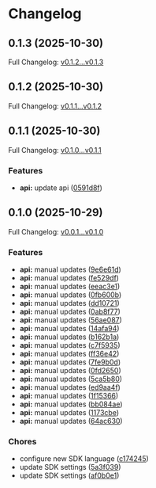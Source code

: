 # Changelog

## 0.1.3 (2025-10-30)

Full Changelog: [v0.1.2...v0.1.3](https://github.com/moonbanking/moonbanking-node/compare/v0.1.2...v0.1.3)

## 0.1.2 (2025-10-30)

Full Changelog: [v0.1.1...v0.1.2](https://github.com/moonbanking/moonbanking-node/compare/v0.1.1...v0.1.2)

## 0.1.1 (2025-10-30)

Full Changelog: [v0.1.0...v0.1.1](https://github.com/moonbanking/moonbanking-node/compare/v0.1.0...v0.1.1)

### Features

* **api:** update api ([0591d8f](https://github.com/moonbanking/moonbanking-node/commit/0591d8f30c8b3156afecdd9aeda4b732d9f6b0b4))

## 0.1.0 (2025-10-29)

Full Changelog: [v0.0.1...v0.1.0](https://github.com/moonbanking/moonbanking-node/compare/v0.0.1...v0.1.0)

### Features

* **api:** manual updates ([9e6e61d](https://github.com/moonbanking/moonbanking-node/commit/9e6e61d281f83beeb691ddd9e85b7cb2f04fb1f2))
* **api:** manual updates ([fe529df](https://github.com/moonbanking/moonbanking-node/commit/fe529dfc7107928dadbaf13f1ed4532817e3d550))
* **api:** manual updates ([eeac3e1](https://github.com/moonbanking/moonbanking-node/commit/eeac3e1640aba4e108f88616ee8e1272ea9a7cd4))
* **api:** manual updates ([0fb600b](https://github.com/moonbanking/moonbanking-node/commit/0fb600b6c1fa7f690ea7b3f1bc801e6434547292))
* **api:** manual updates ([dd10721](https://github.com/moonbanking/moonbanking-node/commit/dd107218aa43b8000ab06cc287e8dba9a66ec147))
* **api:** manual updates ([0ab8f77](https://github.com/moonbanking/moonbanking-node/commit/0ab8f77481c1466f7b357d880f946679beaf8654))
* **api:** manual updates ([56ae087](https://github.com/moonbanking/moonbanking-node/commit/56ae0870ef18413f6e4b0d923bdd557b04ea305f))
* **api:** manual updates ([14afa94](https://github.com/moonbanking/moonbanking-node/commit/14afa94f75439085b5178d19763a410f36dd8b5c))
* **api:** manual updates ([b162b1a](https://github.com/moonbanking/moonbanking-node/commit/b162b1a6d21f101a1b49ade78a19e76ffb465753))
* **api:** manual updates ([c7f5935](https://github.com/moonbanking/moonbanking-node/commit/c7f593529f5521899f5d0c7c08f4139dae15b4b5))
* **api:** manual updates ([ff36e42](https://github.com/moonbanking/moonbanking-node/commit/ff36e421ab902ea16b220708f027c0b22018b43c))
* **api:** manual updates ([7fe9b0d](https://github.com/moonbanking/moonbanking-node/commit/7fe9b0dd545d05801b12dd1fcf38a83539eb8af9))
* **api:** manual updates ([0fd2650](https://github.com/moonbanking/moonbanking-node/commit/0fd2650f69ae32a0ace87bd781dc3ce8d3d372f6))
* **api:** manual updates ([5ca5b80](https://github.com/moonbanking/moonbanking-node/commit/5ca5b807946ae518b92a5b520e0ab52f7db8da81))
* **api:** manual updates ([ed9aa4f](https://github.com/moonbanking/moonbanking-node/commit/ed9aa4ff3eef413045a8924f6982f8a89f27848a))
* **api:** manual updates ([1f15366](https://github.com/moonbanking/moonbanking-node/commit/1f15366d86d51ff6774661e90dab74262eb25418))
* **api:** manual updates ([bb084ae](https://github.com/moonbanking/moonbanking-node/commit/bb084aef7f204b7aae6f1d655000668bd8b7da81))
* **api:** manual updates ([1173cbe](https://github.com/moonbanking/moonbanking-node/commit/1173cbe4e851ad9624c05bd5a4e33d2076ace84f))
* **api:** manual updates ([64ac630](https://github.com/moonbanking/moonbanking-node/commit/64ac630c5d602fa32943100c88cf9f1c56f32066))


### Chores

* configure new SDK language ([c174245](https://github.com/moonbanking/moonbanking-node/commit/c174245d4be9fa53b2eec3485453f0b0f260d651))
* update SDK settings ([5a3f039](https://github.com/moonbanking/moonbanking-node/commit/5a3f0391dfc4bb3de3e016ef74ddedf59db58f64))
* update SDK settings ([af0b0e1](https://github.com/moonbanking/moonbanking-node/commit/af0b0e153c4e7774f95a7d416d0ba884ad36c4df))
